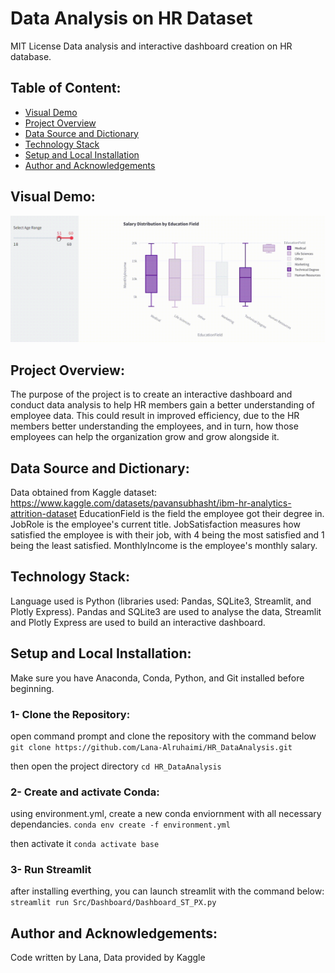 # Data Analysis on HR Dataset
MIT License
Data analysis and interactive dashboard creation on HR database. 

## Table of Content:
* [Visual Demo](#visual-demo)
* [Project Overview](#project-overview)
* [Data Source and Dictionary](#data-source-and-dictionary)
* [Technology Stack](#technology-stack)
* [Setup and Local Installation](#setup-and-local-installation)
* [Author and Acknowledgements](#author-and-acknowledgements)
  
## Visual Demo:
![Streamlit visual demo](https://github.com/Lana-Alruhaimi/HR_DataAnalysis/blob/main/Visual%20Demo.gif)

## Project Overview:
The purpose of the project is to create an interactive dashboard and conduct data analysis to help HR members gain a better understanding of employee data. This could result in improved efficiency, due to the HR members better understanding the employees, and in turn, how those employees can help the organization grow and grow alongside it.

## Data Source and Dictionary:
Data obtained from Kaggle dataset: https://www.kaggle.com/datasets/pavansubhasht/ibm-hr-analytics-attrition-dataset
EducationField is the field the employee got their degree in. 
JobRole is the employee's current title.
JobSatisfaction measures how satisfied the employee is with their job, with 4 being the most satisfied and 1 being the least satisfied.
MonthlyIncome is the employee's monthly salary.

## Technology Stack:
Language used is Python (libraries used: Pandas, SQLite3, Streamlit, and Plotly Express).
Pandas and SQLite3 are used to analyse the data, Streamlit and Plotly Express are used to build an interactive dashboard.

## Setup and Local Installation:
Make sure you have Anaconda, Conda, Python, and Git installed before beginning.

### 1- Clone the Repository:
open command prompt and clone the repository with the command below
`git clone https://github.com/Lana-Alruhaimi/HR_DataAnalysis.git`

then open the project directory
`cd HR_DataAnalysis`

### 2- Create and activate Conda:
using environment.yml, create a new conda enviornment with all necessary dependancies.
`conda env create -f environment.yml`

then activate it
`conda activate base`

### 3- Run Streamlit
after installing everthing, you can launch streamlit with the command below:
`streamlit run Src/Dashboard/Dashboard_ST_PX.py`

## Author and Acknowledgements:
Code written by Lana, Data provided by Kaggle
